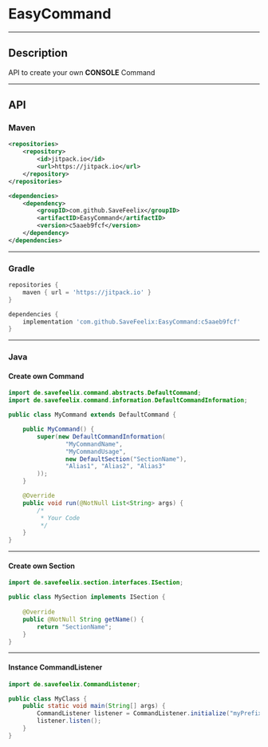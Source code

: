 # EasyCommand
<hr />

## Description
API to create your own **CONSOLE** Command
<hr />

## API
### Maven

```xml
<repositories>
    <repository>
        <id>jitpack.io</id>
        <url>https://jitpack.io</url>
    </repository>
</repositories>
```
```xml
<dependencies>
    <dependency>
        <groupID>com.github.SaveFeelix</groupID>
        <artifactID>EasyCommand</artifactID>
        <version>c5aaeb9fcf</version>
    </dependency>
</dependencies>
```
<hr />

### Gradle
```groovy
repositories {
    maven { url = 'https://jitpack.io' }
}
```
```groovy
dependencies {
    implementation 'com.github.SaveFeelix:EasyCommand:c5aaeb9fcf'
}
```
<hr />

### Java

#### Create own Command

```java
import de.savefeelix.command.abstracts.DefaultCommand;
import de.savefeelix.command.information.DefaultCommandInformation;

public class MyCommand extends DefaultCommand {

    public MyCommand() {
        super(new DefaultCommandInformation(
                "MyCommandName",
                "MyCommandUsage",
                new DefaultSection("SectionName"),
                "Alias1", "Alias2", "Alias3"
        ));
    }

    @Override
    public void run(@NotNull List<String> args) {
        /*
         * Your Code
         */
    }
}
```
<hr />

#### Create own Section

```java
import de.savefeelix.section.interfaces.ISection;

public class MySection implements ISection {
    
    @Override
    public @NotNull String getName() {
        return "SectionName";
    }
}
```
<hr />

#### Instance CommandListener

```java
import de.savefeelix.CommandListener;

public class MyClass {
    public static void main(String[] args) {
        CommandListener listener = CommandListener.initialize("myPrefix");
        listener.listen();
    }
}
```
